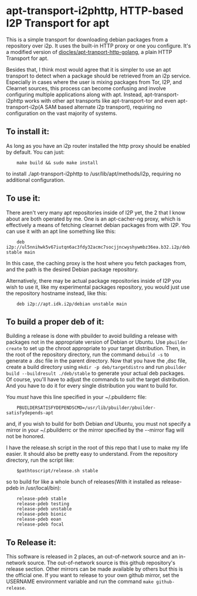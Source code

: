 apt-transport-i2phttp, HTTP-based I2P Transport for apt
=======================================================

This is a simple transport for downloading debian packages from a repository
over i2p. It uses the built-in HTTP proxy or one you configure. It's a
modified version of [diocles/apt-tranport-http-golang](https://github.com/diocles/apt-transport-http-golang),
a plain HTTP Transport for apt.

Besides that, I think most would agree that it is simpler to use an apt
transport to detect when a package should be retrieved from an i2p service.
Especially in cases where the user is mixing packages from Tor, I2P, and
Clearnet sources, this process can become confusing and involve configuring
multiple applications along with apt. Instead, apt-transport-i2phttp works with
other apt transports like apt-transport-tor and even apt-transport-i2p(A SAM
based alternate i2p transport), requiring no configuration on the vast majority
of systems.

To install it:
--------------

As long as you have an i2p router installed the http proxy should be enabled
by default. You can just:

        make build && sudo make install

to install ./apt-transport-i2phttp to /usr/lib/apt/methods/i2p, requiring no
additional configuration.

To use it:
----------

There aren't very many apt repositories inside of I2P yet, the 2 that I know
about are both operated by me. One is an apt-cacher-ng proxy, which is effectively
a means of fetching clearnet debian packages from with I2P. You can use it with an
apt line something like this:

		deb i2p://ul5nnihwk5v67iutqn6ac3fdy32acmc7socjjncwyshywmbz36ea.b32.i2p/deb.debian.org/debian stable main

In this case, the caching proxy is the host where you fetch packages from, and
the path is the desired Debian package repository.

Alternatively, there may be actual package repositories inside of I2P you wish to
use it, like my experimental packages repository, you would just use the repository
hostname instead, like this:

		deb i2p://apt.idk.i2p/debian unstable main

To build a proper deb of it:
----------------------------

Building a release is done with pbuilder to avoid building a release with
packages not in the appropriate version of Debian or Ubuntu. Use 
```pbuilder create``` to set up the chroot appropriate to your target
distribution. Then, in the root of the repository directory, run the command
```debuild -s``` to generate a .dsc file in the parent directory. Now that you
have the ,dsc file, create a build directory using ```mkdir -p deb/targetdistro``` 
and run ```pbuilder build --buildresult ./deb/stable``` to generate your actual
deb packages. Of course, you'll have to adjust the commands to suit the target
distribution. And you have to do it for every single distribution you want to
build for.

You *must* have this line specified in your ~/.pbuilderrc file:

		PBUILDERSATISFYDEPENDSCMD=/usr/lib/pbuilder/pbuilder-satisfydepends-apt

and, if you wish to build for both Debian *and* Ubuntu, you must not specify a
mirror in your ~/.pbuilderrc or the mirror specified by the --mirror flag will
not be honored.

I have the release.sh script in the root of this repo
that I use to make my life easier. It should also be pretty easy to understand.
From the repository directory, run the script like:

        $pathtoscript/release.sh stable

so to build for like a whole bunch of releases(With it installed as release-pdeb
in /usr/local/bin):

        release-pdeb stable
        release-pdeb testing
        release-pdeb unstable
        release-pdeb bionic
        release-pdeb eoan
        release-pdeb focal


To Release it:
--------------

This software is released in 2 places, an out-of-network source and an in-network
source. The out-of-network source is this github repository's release section.
Other mirrors can be made available by others but this is the official one. If you
want to release to your own github mirror, set the USERNAME environment variable
and run the command ```make github-release```.


